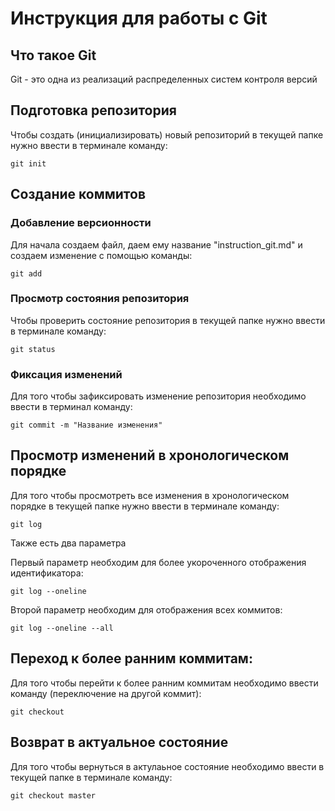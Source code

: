 # **Инструкция для работы с Git**

## Что такое Git

Git - это одна из реализаций распределенных систем контроля версий

## Подготовка репозитория

Чтобы создать (инициализировать) новый репозиторий в текущей папке нужно ввести в терминале команду:

    git init

## Создание коммитов

### Добавление версионности

Для начала создаем файл, даем ему название "instruction_git.md" и создаем изменение с помощью команды:

    git add

### Просмотр состояния репозитория

Чтобы проверить состояние репозитория в текущей папке нужно ввести в терминале команду:

    git status

### Фиксация изменений

Для того чтобы зафиксировать изменение репозитория необходимо ввести в терминал команду:

    git commit -m "Название изменения"

## Просмотр изменений в хронологическом порядке

Для того чтобы просмотреть все изменения в хронологическом порядке в текущей папке нужно ввести в терминале команду:

    git log

Также есть два параметра

Первый параметр необходим для более укороченного отображения идентификатора:

    git log --oneline

 Второй параметр необходим для отображения всех коммитов:

    git log --oneline --all

## Переход к более ранним коммитам:

Для того чтобы перейти к более ранним коммитам необходимо ввести команду (переключение на другой коммит):

    git checkout 

## Возврат в актуальное состояние

Для того чтобы вернуться в актулаьное состояние необходимо ввести в текущей папке в терминале команду:

    git checkout master